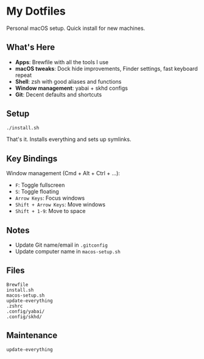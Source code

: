 # My Dotfiles

Personal macOS setup. Quick install for new machines.

## What's Here

- **Apps**: Brewfile with all the tools I use
- **macOS tweaks**: Dock hide improvements, Finder settings, fast keyboard repeat
- **Shell**: zsh with good aliases and functions  
- **Window management**: yabai + skhd configs
- **Git**: Decent defaults and shortcuts

## Setup

```bash
./install.sh
```

That's it. Installs everything and sets up symlinks.

## Key Bindings

Window management (Cmd + Alt + Ctrl + ...):
- `F`: Toggle fullscreen
- `S`: Toggle floating  
- `Arrow Keys`: Focus windows
- `Shift + Arrow Keys`: Move windows
- `Shift + 1-9`: Move to space

## Notes

- Update Git name/email in `.gitconfig`
- Update computer name in `macos-setup.sh`

## Files

```
Brewfile            
install.sh           
macos-setup.sh       
update-everything    
.zshrc              
.config/yabai/      
.config/skhd/       
```

## Maintenance

```bash
update-everything
```
